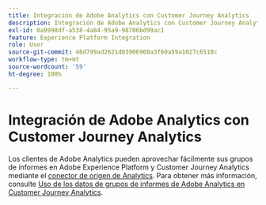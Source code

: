 ```yaml
---
title: Integración de Adobe Analytics con Customer Journey Analytics
description: Integración de Adobe Analytics con Customer Journey Analytics
exl-id: 0a9998df-a538-4a84-95a9-98706bd99ac1
feature: Experience Platform Integration
role: User
source-git-commit: 46d799ad2621d83906908a3f60a59a1027c6518c
workflow-type: tm+mt
source-wordcount: '59'
ht-degree: 100%

---
```


# Integración de Adobe Analytics con Customer Journey Analytics

Los clientes de Adobe Analytics pueden aprovechar fácilmente sus grupos de informes en Adobe Experience Platform y Customer Journey Analytics mediante el [conector de origen de Analytics](https://experienceleague.adobe.com/docs/experience-platform/sources/connectors/adobe-applications/analytics.html?lang=es). Para obtener más información, consulte [Uso de los datos de grupos de informes de Adobe Analytics en Customer Journey Analytics](/help/getting-started/aa-vs-cja/aa-data-in-cja.md).
